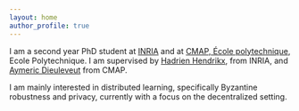 ```yaml
---
layout: home
author_profile: true
---
```


I am a second year PhD student at [INRIA](https://www.inria.fr/en) and at [CMAP, École polytechnique](https://portail.polytechnique.edu/cmap/en), Ecole Polytechnique. I am supervised by [Hadrien Hendrikx](https://www.di.ens.fr/hadrien.hendrikx/), from INRIA, and [Aymeric Dieuleveut](http://www.cmap.polytechnique.fr/~aymeric.dieuleveut/) from CMAP.


I am mainly interested in distributed learning, specifically Byzantine robustness and privacy, currently with a focus on the decentralized setting. 
